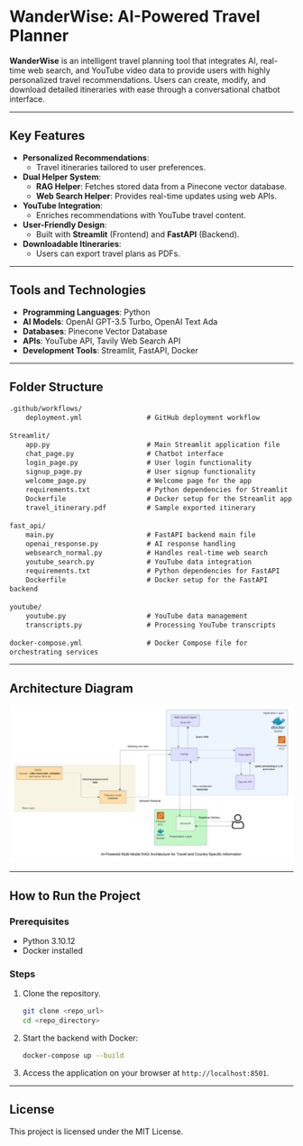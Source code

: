 # WanderWise: AI-Powered Travel Planner

**WanderWise** is an intelligent travel planning tool that integrates AI, real-time web search, and YouTube video data to provide users with highly personalized travel recommendations. Users can create, modify, and download detailed itineraries with ease through a conversational chatbot interface.

---

## Key Features

- **Personalized Recommendations**:
  - Travel itineraries tailored to user preferences.
- **Dual Helper System**:
  - **RAG Helper**: Fetches stored data from a Pinecone vector database.
  - **Web Search Helper**: Provides real-time updates using web APIs.
- **YouTube Integration**:
  - Enriches recommendations with YouTube travel content.
- **User-Friendly Design**:
  - Built with **Streamlit** (Frontend) and **FastAPI** (Backend).
- **Downloadable Itineraries**:
  - Users can export travel plans as PDFs.

---

## Tools and Technologies

- **Programming Languages**: Python
- **AI Models**: OpenAI GPT-3.5 Turbo, OpenAI Text Ada
- **Databases**: Pinecone Vector Database
- **APIs**: YouTube API, Tavily Web Search API
- **Development Tools**: Streamlit, FastAPI, Docker

---

## Folder Structure

```
.github/workflows/
    deployment.yml                # GitHub deployment workflow

Streamlit/
    app.py                        # Main Streamlit application file
    chat_page.py                  # Chatbot interface
    login_page.py                 # User login functionality
    signup_page.py                # User signup functionality
    welcome_page.py               # Welcome page for the app
    requirements.txt              # Python dependencies for Streamlit
    Dockerfile                    # Docker setup for the Streamlit app
    travel_itinerary.pdf          # Sample exported itinerary

fast_api/
    main.py                       # FastAPI backend main file
    openai_response.py            # AI response handling
    websearch_normal.py           # Handles real-time web search
    youtube_search.py             # YouTube data integration
    requirements.txt              # Python dependencies for FastAPI
    Dockerfile                    # Docker setup for the FastAPI backend

youtube/
    youtube.py                    # YouTube data management
    transcripts.py                # Processing YouTube transcripts

docker-compose.yml                # Docker Compose file for orchestrating services
```

---

## Architecture Diagram
![Airflow ETL and Data Flow Architecture](./images_ai/archdiag.png)


---

## How to Run the Project

### Prerequisites
- Python 3.10.12
- Docker installed

### Steps
1. Clone the repository.
   ```bash
   git clone <repo_url>
   cd <repo_directory>
   ```

2. Start the backend with Docker:
   ```bash
   docker-compose up --build
   ```

3. Access the application on your browser at `http://localhost:8501`.

---

## License
This project is licensed under the MIT License.
